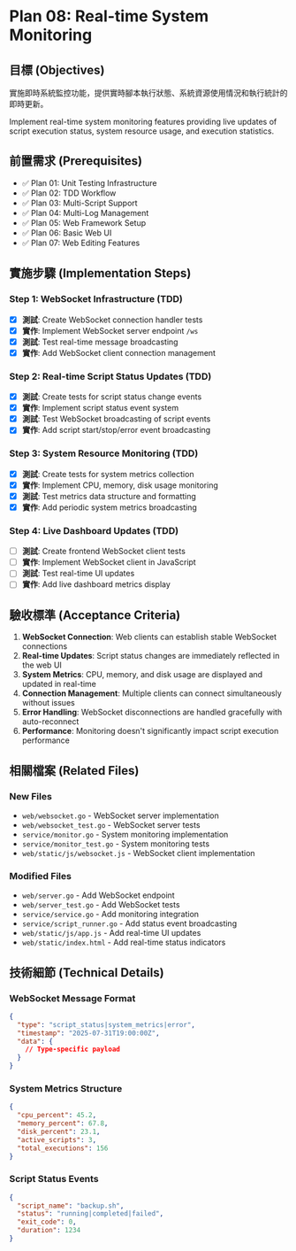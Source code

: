 # Plan 08: Real-time System Monitoring

## 目標 (Objectives)

實施即時系統監控功能，提供實時腳本執行狀態、系統資源使用情況和執行統計的即時更新。

Implement real-time system monitoring features providing live updates of script execution status, system resource usage, and execution statistics.

## 前置需求 (Prerequisites)

- ✅ Plan 01: Unit Testing Infrastructure
- ✅ Plan 02: TDD Workflow
- ✅ Plan 03: Multi-Script Support
- ✅ Plan 04: Multi-Log Management
- ✅ Plan 05: Web Framework Setup
- ✅ Plan 06: Basic Web UI
- ✅ Plan 07: Web Editing Features

## 實施步驟 (Implementation Steps)

### Step 1: WebSocket Infrastructure (TDD)
- [x] **測試**: Create WebSocket connection handler tests
- [x] **實作**: Implement WebSocket server endpoint `/ws`
- [x] **測試**: Test real-time message broadcasting
- [x] **實作**: Add WebSocket client connection management

### Step 2: Real-time Script Status Updates (TDD)
- [x] **測試**: Create tests for script status change events
- [x] **實作**: Implement script status event system
- [x] **測試**: Test WebSocket broadcasting of script events
- [x] **實作**: Add script start/stop/error event broadcasting

### Step 3: System Resource Monitoring (TDD)
- [x] **測試**: Create tests for system metrics collection
- [x] **實作**: Implement CPU, memory, disk usage monitoring
- [x] **測試**: Test metrics data structure and formatting
- [x] **實作**: Add periodic system metrics broadcasting

### Step 4: Live Dashboard Updates (TDD)
- [ ] **測試**: Create frontend WebSocket client tests
- [ ] **實作**: Implement WebSocket client in JavaScript
- [ ] **測試**: Test real-time UI updates
- [ ] **實作**: Add live dashboard metrics display

## 驗收標準 (Acceptance Criteria)

1. **WebSocket Connection**: Web clients can establish stable WebSocket connections
2. **Real-time Updates**: Script status changes are immediately reflected in the web UI
3. **System Metrics**: CPU, memory, and disk usage are displayed and updated in real-time
4. **Connection Management**: Multiple clients can connect simultaneously without issues
5. **Error Handling**: WebSocket disconnections are handled gracefully with auto-reconnect
6. **Performance**: Monitoring doesn't significantly impact script execution performance

## 相關檔案 (Related Files)

### New Files
- `web/websocket.go` - WebSocket server implementation
- `web/websocket_test.go` - WebSocket server tests
- `service/monitor.go` - System monitoring implementation
- `service/monitor_test.go` - System monitoring tests
- `web/static/js/websocket.js` - WebSocket client implementation

### Modified Files
- `web/server.go` - Add WebSocket endpoint
- `web/server_test.go` - Add WebSocket tests
- `service/service.go` - Add monitoring integration
- `service/script_runner.go` - Add status event broadcasting
- `web/static/js/app.js` - Add real-time UI updates
- `web/static/index.html` - Add real-time status indicators

## 技術細節 (Technical Details)

### WebSocket Message Format
```json
{
  "type": "script_status|system_metrics|error",
  "timestamp": "2025-07-31T19:00:00Z",
  "data": {
    // Type-specific payload
  }
}
```

### System Metrics Structure
```json
{
  "cpu_percent": 45.2,
  "memory_percent": 67.8,
  "disk_percent": 23.1,
  "active_scripts": 3,
  "total_executions": 156
}
```

### Script Status Events
```json
{
  "script_name": "backup.sh",
  "status": "running|completed|failed",
  "exit_code": 0,
  "duration": 1234
}
```

